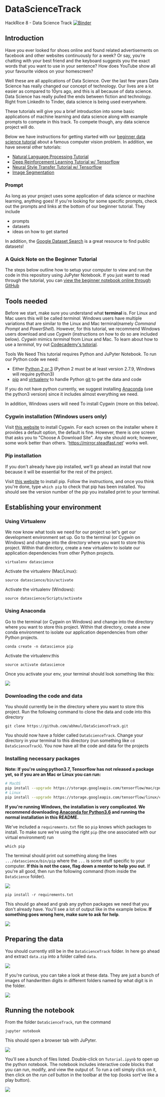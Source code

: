 # DataScienceTrack
HackRice 8 - Data Science Track
[![Binder](https://mybinder.org/badge.svg)](https://mybinder.org/v2/gh/ricedatasci/datascience-track-hackrice8.git/master) 

## Introduction

Have you ever looked for shoes online and found related advertisements on facebook and other websites continuously for a week? Or say, you’re chatting with your best friend and the keyboard suggests you the exact words that you want to use in your sentence? How does YouTube show all your favourite videos on your homescreen?

Well these are all applications of Data Science. Over the last few years Data Science has really changed our concept of technology. Our lives are a lot easier as compared to 10yrs ago, and this is all because of data science. Data Science has really pulled the ends between fiction and technology. Right from LinkedIn to Tinder, data science is being used everywhere.

These tutorials will give you a brief introduction into some basic applications of machine learning and data science along with example prompts to compete in this track. To compete though, any data science project will do.

Below we have instructions for getting started with our [beginner data science tutorial](https://github.com/abhmul/DataScienceTrack/blob/master/BeginnerTutorial.ipynb) about a famous computer vision problem. In addition, we have several other tutorials:

* [Natural Language Processing Tutorial](https://github.com/abhmul/DataScienceTrack/blob/master/NLP/IMDB.ipynb)
* [Deep Reinforcement Learning Tutorial w/ Tensorflow](https://medium.com/tensorflow/deep-reinforcement-learning-playing-cartpole-through-asynchronous-advantage-actor-critic-a3c-7eab2eea5296)
* [Neural Style Transfer Tutorial w/ Tensorflow](https://medium.com/tensorflow/neural-style-transfer-creating-art-with-deep-learning-using-tf-keras-and-eager-execution-7d541ac31398)
* [Image Segmentation](https://github.com/tensorflow/models/blob/master/samples/outreach/blogs/segmentation_blogpost/image_segmentation.ipynb)

### Prompt

As long as your project uses some application of data science or machine learning, anything goes! If you're looking for some specific prompts, check out the prompts and links at the bottom of our beginner tutorial. They include

* prompts
* datasets
* ideas on how to get started

In addition, the [Google Dataset Search](https://toolbox.google.com/datasetsearch) is a great resource to find public datasets!

### A Quick Note on the Beginner Tutorial

The steps below outline how to setup your computer to view and run the code in this repository using JuPyter Notebook. If you just want to read through the tutorial, you can [view the beginner notebook online through GitHub](https://github.com/abhmul/DataScienceTrack/blob/master/BeginnerTutorial.ipynb)

## Tools needed

Before we start, make sure you understand what **terminal** is. For Linux and Mac users this will be called *terminal*. Windows users have multiple variations that are similar to the Linux and Mac terminal(namely *Command Prompt* and *PowerShell*). However, for this tutorial, we recommend Windows users download and use *Cygwin* (instructions on how to do so are included below). *Cygwin* mimics *terminal* from Linux and Mac. To learn about how to use a *terminal*, try out [Codecademy's tutorial](https://www.codecademy.com/courses/learn-the-command-line/lessons/navigation/exercises/your-first-command).

Tools We Need
This tutorial requires Python and JuPyter Notebook. To run our Python code we need:

* Either [Python 2 or 3](https://www.fullstackpython.com/python-2-or-3.html) (Python 2 must be at least version 2.7.9, Windows will require python3)
* [pip](https://pip.pypa.io/en/stable/) and
  [virtualenv](https://virtualenv.pypa.io/en/stable/) to handle Python
  [git](https://git-scm.com/book/en/v2/Getting-Started-Installing-Git) to get the data and code
  
  
If you do not have python currently, we suggest installing [Anaconda](https://www.anaconda.com/download/) (use the python3 version) since it includes almost everything we need.

In addition, Windows users will need To install Cygwin (more on this below).

### Cygwin installation (Windows users only)

Visit [this website](https://cygwin.com/install.html) to install Cygwin.  For each screen on the installer where it provides a default option, the default is fine.  However, there is one screen that asks you to "Choose A Download Site".  Any site should work; however, some work better than others.  'https://mirror.steadfast.net' works well.

### Pip installation
If you don't already have pip installed, we'll go ahead an install that now because it will be essential 
for the rest of the project. 

Visit [this website](https://pip.pypa.io/en/stable/installing/) to install pip. Follow the instructions, and once you 
think you're done, type `which pip` to check that pip has been installed. You should see the version number of the pip 
you installed print to your terminal.

## Establishing your environment

### Using Virtualenv

We now know what tools we need for our project so let's get our development
environment set up. Go to the terminal (or Cygwin on Windows) and
change into the directory where you want to store this project. Within
that directory, create a new virtualenv to isolate our application
dependencies from other Python projects.

    virtualenv datascience

Activate the virtualenv (Mac/Linux):

    source datascience/bin/activate

Activate the virtualenv (Windows):

    source datascience/Scripts/activate

### Using Anaconda

Go to the terminal (or Cygwin on Windows) and
change into the directory where you want to store this project. Within
that directory, create a new conda environment to isolate our application
dependencies from other Python projects.

```
conda create -n datascience pip
```
Activate the virtualenv:this 

```
source activate datascience
```

Once you activate your env, your terminal should look something like this:

![](imgs/env-example.png)

### Downloading the code and data

You should currently be in the directory where you want to store this project. Run the following command to clone the data and code into this directory
```
git clone https://github.com/abhmul/DataScienceTrack.git
```

You should now have a folder called `DataScienceTrack`. Change your directory in your terminal to this directory (run something like `cd DataScienceTrack`). You now have all the code and data for the projects

### Installing necessary packages

**Note: If you're using python3.7, Tensorflow has not released a package yet, so if you are an Mac or Linux you can run:**
```bash
# MacOS
pip install --upgrade https://storage.googleapis.com/tensorflow/mac/cpu/tensorflow-1.10.1-py3-none-any.whl  e inst
# Linux
pip install --upgrade https://storage.googleapis.com/tensorflow/linux/cpu/tensorflow-1.10.1-cp36-cp36m-linux_x86_64.whl
```
**If you're running Windows, the installation is very complicated. We recommend downloading [Anaconda for Python3.6](https://www.anaconda.com/download/#windows) and running the normal installation in this README.**

We've included a `requirements.txt` file so `pip` knows which packages to install. To make sure we're using the right `pip` (the one associated with our virtual environment) run
```
which pip
```
The terminal should print out something along the lines `.../datascience/bin/pip` where the `...` is some stuff specific to your computer. **If this is not the case, flag down a mentor to help you out.** If you're all good, then run the following command (from inside the `DataScience` folder).

![](imgs/which-pip-example.png)

```
pip install -r requirements.txt
```
This should go ahead and grab any python packages we need that you don't already have. You'll see a lot of output like in the example below. **If something goes wrong here, make sure to ask for help**.

![](imgs/pip-install-example.png)

## Preparing the data

You should currently still be in the `DataScienceTrack` folder. In here go ahead and extract `data.zip` into a folder called `data`.
 
 ![](imgs/data-structure-example.png)
 
 If you're curious, you can take a look at these data. They are just a bunch of images of handwritten digits in different folders named by what digit is in the folder.
 
 ![](imgs/data-format-example.png)
 

## Running the notebook

From the folder `DataScienceTrack`, run the command
```
jupyter notebook
```
This should open a browser tab with JuPyter. 

![](imgs/jupyter-dashboard-example.png)

You'll see a bunch of files listed. Double-click on `Tutorial.ipynb` to open up the python notebook. The notebook includes interactive code blocks that you can run, modify, and view the output of. To run a cell simply click on it, then click on the *run cell* button in the toolbar at the top (looks sort've like a play button).

![](imgs/jupyter-notebook-example.png)
